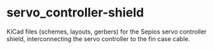servo_controller-shield
=======================

KiCad files (schemes, layouts, gerbers) for the Sepios servo controller shield, interconnecting the servo controller to the fin case cable.
